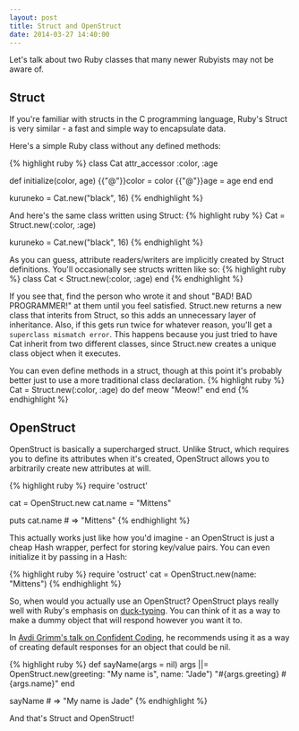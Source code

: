 ```yaml
---
layout: post
title: Struct and OpenStruct
date: 2014-03-27 14:40:00
---
```


Let's talk about two Ruby classes that many newer Rubyists may not be aware of.

## Struct

If you're familiar with structs in the C programming language, Ruby's Struct is very similar - a fast and simple way to encapsulate data.

Here's a simple Ruby class without any defined methods:

{% highlight ruby %}
class Cat
  attr_accessor :color, :age

  def initialize(color, age)
    {{"@"}}color = color
    {{"@"}}age = age
  end
end

kuruneko = Cat.new("black", 16)
{% endhighlight %}

And here's the same class written using Struct:
{% highlight ruby %}
Cat = Struct.new(:color, :age)

kuruneko = Cat.new("black", 16)
{% endhighlight %}

As you can guess, attribute readers/writers are implicitly created by Struct definitions. You'll occasionally see structs written like so:
{% highlight ruby %}
class Cat < Struct.new(:color, :age)
end
{% endhighlight %}

If you see that, find the person who wrote it and shout "BAD! BAD PROGRAMMER!" at them until you feel satisfied. Struct.new returns a new class that interits from Struct, so this adds an unnecessary layer of inheritance. Also, if this gets run twice for whatever reason, you'll get a ```superclass mismatch error```. This happens because you just tried to have Cat inherit from two different classes, since Struct.new creates a unique class object when it executes.

You can even define methods in a struct, though at this point it's probably better just to use a more traditional class declaration.
{% highlight ruby %}
Cat = Struct.new(:color, :age) do
  def meow
    "Meow!"
  end
end
{% endhighlight %}

## OpenStruct

OpenStruct is basically a supercharged struct. Unlike Struct, which requires you to define its attributes when it's created, OpenStruct allows you to arbitrarily create new attributes at will.


{% highlight ruby %}
require 'ostruct'

cat = OpenStruct.new
cat.name = "Mittens"

puts cat.name  # => "Mittens"
{% endhighlight %}

This actually works just like how you'd imagine - an OpenStruct is just a cheap Hash wrapper, perfect for storing key/value pairs. You can even initialize it by passing in a Hash:

{% highlight ruby %}
require 'ostruct'
cat = OpenStruct.new(name: "Mittens")
{% endhighlight %}

So, when would you actually use an OpenStruct? OpenStruct plays really well with Ruby's emphasis on [duck-typing](http://en.wikipedia.org/wiki/Duck_typing). You can think of it as a way to make a dummy object that will respond however you want it to.

In [Avdi Grimm's talk on Confident Coding](https://www.youtube.com/watch?v=T8J0j2xJFgQ), he recommends using it as a way of creating default responses for an object that could be nil.

{% highlight ruby %}
def sayName(args = nil)
  args ||= OpenStruct.new(greeting: "My name is", name: "Jade")
  "#{args.greeting} #{args.name}"
end

sayName # => "My name is Jade"
{% endhighlight %}

And that's Struct and OpenStruct!